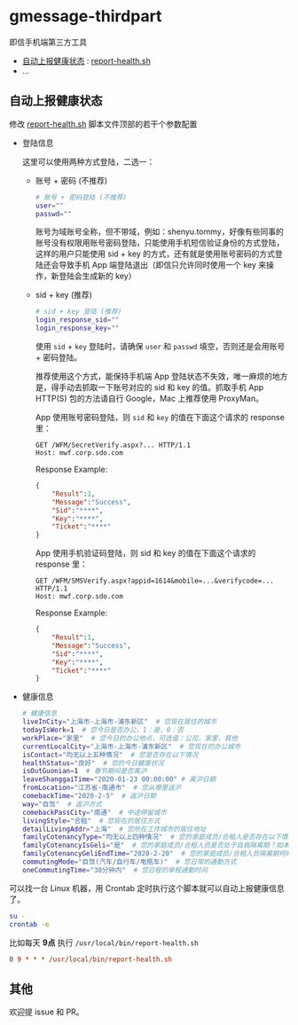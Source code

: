 # gmessage-thirdpart
即信手机端第三方工具


* [自动上报健康状态](#自动上报健康状态) : [report-health.sh](./report-health.sh)
* ...

## 自动上报健康状态

修改 [report-health.sh](./report-health.sh) 脚本文件顶部的若干个参数配置

* 登陆信息

    这里可以使用两种方式登陆，二选一：

    * 账号 + 密码 (不推荐)

        ```bash
        # 账号 + 密码登陆 (不推荐)
        user=""
        passwd=""
        ```

        账号为域账号全称，但不带域，例如：shenyu.tommy，好像有些同事的账号没有权限用账号密码登陆，只能使用手机短信验证身份的方式登陆，这样的用户只能使用 sid + key 的方式，还有就是使用账号密码的方式登陆还会导致手机 App 端登陆退出（即信只允许同时使用一个 key 来操作，新登陆会生成新的 key）

    * sid + key (推荐)

        ```bash
        # sid + key 登陆 (推荐)
        login_response_sid=""
        login_response_key=""
        ```

        使用 `sid` + `key` 登陆时，请确保 `user` 和 `passwd` 填空，否则还是会用账号 + 密码登陆。

        推荐使用这个方式，能保持手机端 App 登陆状态不失效，唯一麻烦的地方是，得手动去抓取一下账号对应的 sid 和 key 的值。抓取手机 App HTTP(S) 包的方法请自行 Google，Mac 上推荐使用 ProxyMan。

        App 使用账号密码登陆，则 `sid` 和 `key` 的值在下面这个请求的 response 里：

        ```http
        GET /WFM/SecretVerify.aspx?... HTTP/1.1
        Host: mwf.corp.sdo.com
        ```

        Response Example:

        ```json
        {
            "Result":1,
            "Message":"Success",
            "Sid":"****",
            "Key":"****",
            "Ticket":"****"
        }
        ```
 
        App 使用手机验证码登陆，则 sid 和 key 的值在下面这个请求的 response 里：

        ```http
        GET /WFM/SMSVerify.aspx?appid=1614&mobile=...&verifycode=... HTTP/1.1
        Host: mwf.corp.sdo.com
        ```

        Response Example:

        ```json
        {
            "Result":1,
            "Message":"Success",
            "Sid":"****",
            "Key":"****",
            "Ticket":"****"
        }
        ```

* 健康信息

    ```bash
    # 健康信息
    liveInCity="上海市-上海市-浦东新区"  # 您现在居住的城市
    todayIsWork=1  # 您今日是否办公，1：是，0：否
    workPlace="家里"  # 您今日的办公地点，可选值：公司，家里，其他
    currentLocalCity="上海市-上海市-浦东新区"  # 您现在的办公城市
    isContact="均无以上五种情况"  # 您是否存在以下情况
    healthStatus="良好"  # 您的今日健康状况
    isOutGuonian=1  # 春节期间是否离沪
    leaveShanggaiTime="2020-01-23 00:00:00" # 离沪日期
    fromLocation="江苏省-南通市"  # 您从哪里返沪
    comebackTime="2020-2-5"  # 返沪日期
    way="自驾"  # 返沪方式
    comebackPassCity="南通"  # 中途停留城市
    livingStyle="合租"  # 您现在的居住方式
    detailLivingAddr="上海"  # 您所在工作城市的居住地址
    familyCotenancyType="均无以上四种情况"  # 您的家庭成员/合租人是否存在以下情况？如本人居住，则选择均无以上四种情况
    familyCotenancyIsGeli="是"  # 您的家庭成员/合租人员是否处于自我隔离期？如本人居住，择选否
    familyCotenancyGeliEndTime="2020-2-20"  # 您的家庭成员/合租人员隔离期何时结束？
    commutingMode="自驾(汽车/自行车/电瓶车)"  # 您日常的通勤方式
    oneCommutingTime="30分钟内"  # 您日程的单程通勤时间

    ```

可以找一台 Linux 机器，用 Crontab  定时执行这个脚本就可以自动上报健康信息了。

```bash
su -
crontab -e
```

比如每天 **9点** 执行 `/usr/local/bin/report-health.sh`

```cfg
0 9 * * * /usr/local/bin/report-health.sh
```

## 其他

欢迎提 issue 和 PR。
